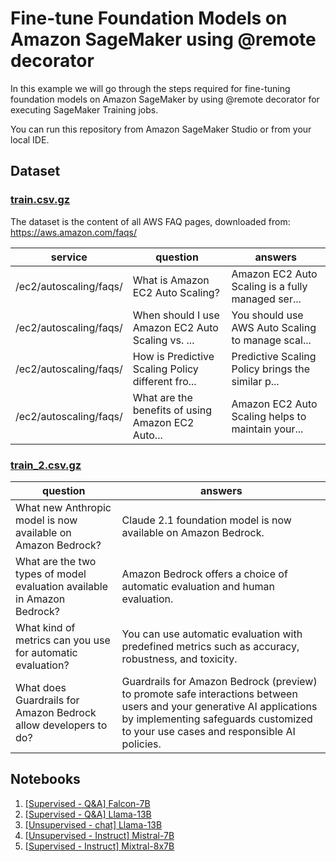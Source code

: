 # Fine-tune Foundation Models on Amazon SageMaker using @remote decorator

In this example we will go through the steps required for fine-tuning foundation models on Amazon SageMaker by using @remote decorator for executing SageMaker Training jobs.

You can run this repository from Amazon SageMaker Studio or from your local IDE.

## Dataset

### [train.csv.gz](./train.csv.gz)

The dataset is the content of all AWS FAQ pages, downloaded from: https://aws.amazon.com/faqs/

| service | question | answers |
|-------|-------|-------|
| /ec2/autoscaling/faqs/     | What is Amazon EC2 Auto Scaling?   | Amazon EC2 Auto Scaling is a fully managed ser...  |
| /ec2/autoscaling/faqs/    | When should I use Amazon EC2 Auto Scaling vs. ...   | You should use AWS Auto Scaling to manage scal... |
| /ec2/autoscaling/faqs/   | How is Predictive Scaling Policy different fro... | Predictive Scaling Policy brings the similar p... |
| /ec2/autoscaling/faqs/ | What are the benefits of using Amazon EC2 Auto... | Amazon EC2 Auto Scaling helps to maintain your... |

### [train_2.csv.gz](./train_2.csv.gz)

| question | answers |
|-------|-------|
| What new Anthropic model is now available on Amazon Bedrock?   | Claude 2.1 foundation model is now available on Amazon Bedrock.  |
| What are the two types of model evaluation available in Amazon Bedrock?   | Amazon Bedrock offers a choice of automatic evaluation and human evaluation. |
| What kind of metrics can you use for automatic evaluation? | You can use automatic evaluation with predefined metrics such as accuracy, robustness, and toxicity. |
| What does Guardrails for Amazon Bedrock allow developers to do? | Guardrails for Amazon Bedrock (preview) to promote safe interactions between users and your generative AI applications by implementing safeguards customized to your use cases and responsible AI policies. |

## Notebooks

1. [[Supervised - Q&A] Falcon-7B](./falcon-7b-qlora-remote-decorator_qa.ipynb)
2. [[Supervised - Q&A] Llama-13B](./llama-13b-qlora-remote-decorator_qa.ipynb)
3. [[Unsupervised - chat] Llama-13B](./llama-13b-qlora-remote-decorator_unsupervised.ipynb)
4. [[Unsupervised - Instruct] Mistral-7B](./mistral-7b-qlora-remote-decorator_unsupervised.ipynb)
5. [[Supervised - Instruct] Mixtral-8x7B](./mixtral-8x7b-qlora-remote-decorator_qa.ipynb)